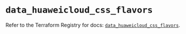 # `data_huaweicloud_css_flavors`

Refer to the Terraform Registry for docs: [`data_huaweicloud_css_flavors`](https://registry.terraform.io/providers/huaweicloud/huaweicloud/1.71.1/docs/data-sources/css_flavors).
